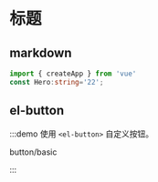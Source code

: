 # 标题



## markdown

```ts
import { createApp } from 'vue'
const Hero:string='22';
```

## el-button
:::demo 使用 `<el-button>` 自定义按钮。

button/basic

:::

